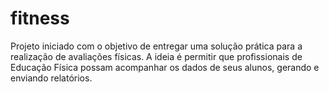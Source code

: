 # fitness
Projeto iniciado com o objetivo de entregar uma solução prática para a realização de avaliações físicas. A ideia é permitir que profissionais de Educação Física possam acompanhar os dados de seus alunos, gerando e enviando relatórios.



